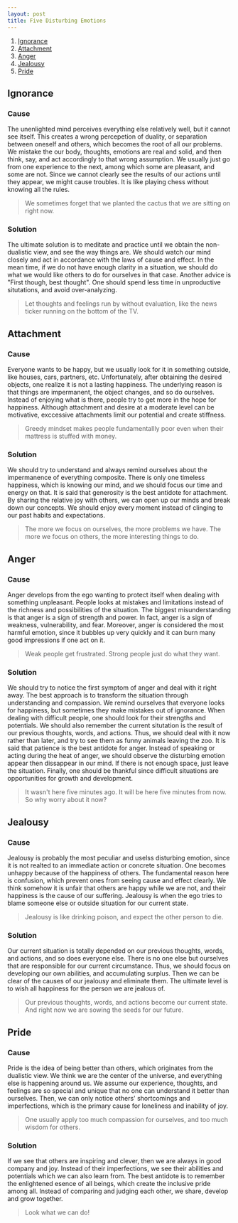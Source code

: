 ```yaml
---
layout: post
title: Five Disturbing Emotions
---
```


1. [Ignorance](#ignorance)
2. [Attachment](#attachment)
3. [Anger](#anger)
4. [Jealousy](#jealousy)
5. [Pride](#pride)

## Ignorance

### Cause 

The unenlighted mind perceives everything else relatively well, but it cannot see itself. This creates a wrong percepetion of duality, or separation between oneself and others, which becomes the root of all our problems. We mistake the our body, thoughts, emotions are real and solid, and then think, say, and act accordingly to that wrong assumption. We usually just go from one experience to the next, among which some are pleasant, and some are not. Since we cannot clearly see the results of our actions until they appear, we might cause troubles. It is like playing chess without knowing all the rules.

> We sometimes forget that we planted the cactus that we are sitting on right now.

### Solution

The ultimate solution is to meditate and practice until we obtain the non-dualistic view, and see the way things are. We should watch our mind closely and act in accordance with the laws of cause and effect. In the mean time, if we do not have enough clarity in a situation, we should do what we would like others to do for ourselves in that case. Another advice is "First though, best thought". One should spend less time in unproductive situtations, and avoid over-analyzing.

> Let thoughts and feelings run by without evaluation, like the news ticker running on the bottom of the TV.

## Attachment

### Cause

Everyone wants to be happy, but we usually look for it in something outside, like houses, cars, partners, etc. Unfortunately, after obtaining the desired objects, one realize it is not a lasting happiness. The underlying reason is that things are impermanent, the object changes, and so do ourselves. Instead of enjoying what is there, people try to get more in the hope for happiness. Although attachment and desire at a moderate level can be motivative, exccessive attachments limit our potential and create stiffness.

> Greedy mindset makes people fundamentallly poor even when their mattress is stuffed with money. 

### Solution

We should try to understand and always remind ourselves about the impermanence of everything composite. There is only one timeless happiness, which is knowing our mind, and we should focus our time and energy on that. It is said that generosity is the best antidote for attachment. By sharing the relative joy with others, we can open up our minds and break down our concepts. We should enjoy every moment instead of clinging to our past habits and expectations.

> The more we focus on ourselves, the more problems we have. The more we focus on others, the more interesting things to do.

## Anger

### Cause

Anger develops from the ego wanting to protect itself when dealing with something unpleasant. People looks at mistakes and limitations instead of the richness and possibilities of the situation. The biggest misunderstanding is that anger is a sign of strength and power. In fact, anger is a sign of weakness, vulnerability, and fear. Moreover, anger is considered the most harmful emotion, since it bubbles up very quickly and it can burn many good impressions if one act on it.

> Weak people get frustrated. Strong people just do what they want.

### Solution

We should try to notice the first symptom of anger and deal with it right away. The best approach is to transform the situation through understanding and compassion. We remind ourselves that everyone looks for happiness, but sometimes they make mistakes out of ignorance. When dealing with difficult people, one should look for their strengths and potentials. We should also remember the current situtation is the result of our previous thoughts, words, and actions. Thus, we should  deal with it now rather than later, and try to see them as funny animals leaving the zoo. It is said that patience is the best antidote for anger. Instead of speaking or acting during the heat of anger, we should observe the disturbing emotion appear then dissappear in our mind. If there is not enough space, just leave the situation. Finally, one should be thankful since difficult situations are opportunities for growth and development.

> It wasn't here five minutes ago. It will be here five minutes from now. So why worry about it now?

## Jealousy

### Cause

Jealousy is probably the most peculiar and uselss disturbing emotion, since it is not realted to an immediate action or concrete situation. One becomes unhappy because of the happiness of others. The fundamental reason here is confusion, which prevent ones from seeing cause and effect clearly. We think somehow it is unfair that others are happy while we are not, and their happiness is the cause of our suffering. Jealousy is when the ego tries to blame someone else or outside situation for our current state.

> Jealousy is like drinking poison, and expect the other person to die.

### Solution

Our current situation is totally depended on our previous thoughts, words, and actions, and so does everyone else. There is no one else but ourselves that are responsible for our current circumstance. Thus, we should focus on developing our own abilities, and accumulating surplus. Then we can be clear of the causes of our jealousy and eliminate them. The ultimate level is to wish all happiness for the person we are jealous of.

> Our previous thoughts, words, and actions become our current state. And right now we are sowing the seeds for our future.

## Pride

### Cause

Pride is the idea of being better than others, which originates from the dualistic view. We think we are the center of the universe, and everything else is happening around us. We assume our experience, thoughts, and feelings are so special and unique that no one can understand it better than ourselves. Then, we can only notice others' shortcomings and imperfections, which is the primary cause for loneliness and inability of joy.

> One usually apply too much compassion for ourselves, and too much wisdom for others.

### Solution

If we see that others are inspiring and clever, then we are always in good company and joy. Instead of their imperfections, we see their abilities and potentials which we can also learn from. The best antidote is to remember the enlightened esence of all beings, which create the inclusive pride among all. Instead of comparing and judging each other, we share, develop and grow together.

> Look what we can do!

